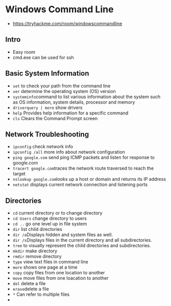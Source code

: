 # Windows Command Line 
- https://tryhackme.com/room/windowscommandline
## Intro
- Easy room
- cmd.exe can be used for ssh
## Basic System Information
- ```set``` to check your path from the command line
- ```ver``` determine the operating system (OS) version
- ```systeminfo```command to list various information about the system such as OS information, system details, processor and memory
- ```driverquery | more``` show drivers
- ```help``` Provides help information for a specific command
- ```cls``` Clears the Command Prompt screen
## Network Troubleshooting
- ```ipconfig``` check network info
- ```ipconfig /all``` more info about network configuration
- ```ping google.com``` send ping ICMP packets and listen for response to google.com
- ```tracert google.com```traces the network route traversed to reach the target
- ```nslookup google.com```looks up a host or domain and returns its IP address
- ```netstat``` displays current network connection and listening ports
## Directories
- ```cd``` current directory or to change directory
- ```cd Users``` change directory to users
- ```cd ..``` go one level up in file system
- ```dir``` list child directories
- ```dir /a```Displays hidden and system files as well.
- ```dir /s```Displays files in the current directory and all subdirectories.
- ```tree``` to visually represent the child directories and subdirectories.
- ```mkdir``` make directory
- ```rmdir``` remove directory
- ```type``` view text files in command line
- ```more``` shows one page at a time
- ```copy``` copy files from one location to another
- ```move``` move files from one loacation to another
- ```del``` delete a file
- ```erase```delete a file
- ```*``` Can refer to multiple files
- 
